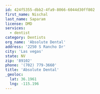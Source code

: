 ```yaml
---
id: 424f5355-dbb2-4fa9-8066-6044d30ff802
first_name: Nischal
last_name: Saparam
license: DMD
services:
  - dentist
category: Dentists
org_name: 'Absolute Dental'
address: '2250 S Rancho Dr'
city: 'Las vegas'
state: NV
zip: '89102'
phone: '(702) 779-3660'
title: 'Absolute Dental'
_geoloc:
  lat: 36.1961
  lng: -115.196
---
```

